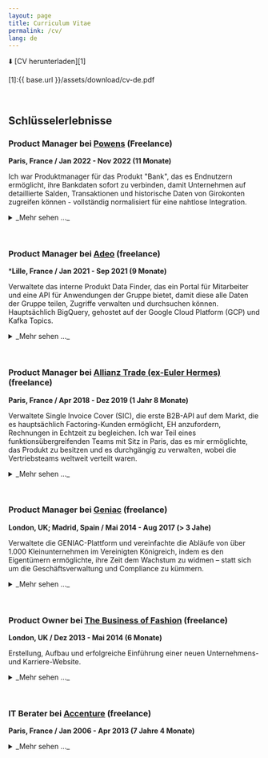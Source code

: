 ```yaml
---
layout: page
title: Curriculum Vitae
permalink: /cv/
lang: de
---
```


⬇️ [CV herunterladen][1]

[1]:{{ base.url }}/assets/download/cv-de.pdf

<p>&nbsp;</p>

## Schlüsselerlebnisse

### Product Manager bei [Powens](https://www.powens.com/) (Freelance)
**Paris, France / Jan 2022 - Nov 2022 (11 Monate)**

Ich war Produktmanager für das Produkt "Bank", das es Endnutzern ermöglicht, ihre Bankdaten sofort zu verbinden, damit Unternehmen auf detaillierte Salden, Transaktionen und historische Daten von Girokonten zugreifen können - vollständig normalisiert für eine nahtlose Integration.

<details markdown=block>
<summary markdown=span>_Mehr sehen ..._  
</summary>
&nbsp;  
Hauptaufgaben und Erfolge:

- Einführung von agilen Ritualen in meinem Team von 5 bis 10 Entwicklern
- Einrichtung von Analysetools, um datengestützte Entscheidungen treffen zu können
- Migration der französischen Konnektoren von Powens, um alle verfügbaren PSD2-APIs des französischen Marktes zu integrieren, einschließlich der Erstellung einer Einführungsstrategie, eines Kommunikationsplans und der Unterstützung der Kunden
- Einrichtung einer App-to-App-Authentifizierung für die migrierten PSD2-Konnektoren, um die Konversionsraten der Endbenutzer dank einer verbesserten Benutzererfahrung zu erhöhen
- Bereitstellung neuer Konnektoren für Geschäfts- und Unternehmensbanken, um die Marktabdeckung für das Kundensegment der Unternehmensdienstleistungen (Buchhaltung, ERP, Gehaltsabrechnung) zu erhöhen und die führende Position von Powers auf dem französischen Markt zu konsolidieren

Powens stellt eine Open Finance API zur Verfügung, die es Unternehmen ermöglicht, hervorragende eingebettete Finanz- und Zahlungserfahrungen zu schaffen.

**Tags**  
`Lean startup` `Design thinking` `Agile development` `Scrum / Kanban` `Continuous integration` `Figma` `Postman` `Github` `Google office applications` `Asana` `Notion.so` `Element / Slack` `Linux` `Python` `REST API`

</details>
<p>&nbsp;</p>  

### Product Manager bei [Adeo](https://www.adeo.com/) (freelance)
***Lille, France / Jan 2021 - Sep 2021 (9 Monate)**

Verwaltete das interne Produkt Data Finder, das ein Portal für Mitarbeiter und eine API für Anwendungen der Gruppe bietet, damit diese alle Daten der Gruppe teilen, Zugriffe verwalten und durchsuchen können. Hauptsächlich BigQuery, gehostet auf der Google Cloud Platform (GCP) und Kafka Topics.

<details markdown=block>
<summary markdown=span>_Mehr sehen ..._  
</summary>
&nbsp;  
Hauptaufgaben und Erfolge:

- Neugestaltung der UX des Webportals und der API, damit die Benutzer die Daten ihrer Produkte effizienter verwalten können
- Erstellung eines Orchestrators zur Automatisierung des Onboarding-Prozesses, um das Benutzererlebnis zu verbessern und das Support-Team zu entlasten
- Schaffung neuer Funktionen auf dem Webportal, die es technisch nicht versierten Nutzern ermöglichen, ihre Daten ohne API zu teilen und zu verwalten
- Neugestaltung der UX rund um das Datenzugriffsmanagement für Datenleser und -besitzer 
- Hinzufügen der Möglichkeit, Kafka-Themen im Data Finder zu verwalten

ADEO ist der europäische Marktführer und der drittgrößte globale Akteur auf dem Heimwerkermarkt mit einem Umsatz von 26 Milliarden Euro im Jahr 2020.

**Tags**  
`Lean startup` `Design thinking` `Agile development` `Scrum` `Kanban` `Continuous integration` `Google Cloud Platform` `Figma` `Miro` `Postman` `Github` `go.hugo.io` `Google office applications` `Slack` `Vue.js` `Node.js` `REST API`

</details>
<p>&nbsp;</p>  

### Product Manager bei [Allianz Trade (ex-Euler Hermes)](https://www.allianz-trade.fr/) (freelance)
**Paris, France / Apr 2018 - Dez 2019 (1 Jahr 8 Monate)**

Verwaltete Single Invoice Cover (SIC), die erste B2B-API auf dem Markt, die es hauptsächlich Factoring-Kunden ermöglicht, EH anzufordern, Rechnungen in Echtzeit zu begleichen. Ich war Teil eines funktionsübergreifenden Teams mit Sitz in Paris, das es mir ermöglichte, das Produkt zu besitzen und es durchgängig zu verwalten, wobei die Vertriebsteams weltweit verteilt waren.

<details markdown=block>
<summary markdown=span>_Mehr sehen ..._  
</summary>
&nbsp;  
Hauptaufgaben und Erfolge:

- Steigerung des Umsatzes dank eines höheren Volumens an gedeckten Rechnungen bei gleichzeitiger Begrenzung der Verlustquote
- Stärkung der Beziehung zum Hauptkunden der API, Cash in Time, einem von der Bank Crédit Agricole entwickelten Factoring-Produkt
- Änderungen am Produkt vornehmen, um es für neue vielversprechende Märkte zu öffnen (Deutschland, Belgien, USA, Asien)
- Als erste Anlaufstelle für die effiziente Betreuung von Neukunden
- Kontinuierliche Verbesserung des Produkts, wie z.B. Prozessautomatisierung und die Bereitstellung eines Kundenportals zur Verbesserung des Antrags- und Inkassoprozesses

Die Euler Hermes Digital Agency (EHDA) ist ein Service von Euler Hermes, dem führenden französischen Kreditversicherungsanbieter, der gegründet wurde, um die Entwicklung neuer innovativer Produkte im Zusammenhang mit der Kreditversicherung, dem Kerngeschäft von EH, zu erleichtern. Daher ist es so organisiert, dass den Produktmanagern so viel Autonomie wie möglich eingeräumt wird, um schnelle Iterationen zu ermöglichen.

**Tags**  
`Lean startup` `Design thinking` `Agile development` `Scrum` `Continuous integration` `Axure (prototyping)` `Postman` `Readme` `Microsoft Visual Studio Team Services` `Microsoft Dev Ops` `SQL Operations Studio` `Jupyter` `Google office tools` `Slack` `Microsoft Azure` `C#` `PHP` `Python` `REST API`

</details>
<p>&nbsp;</p>  

### Product Manager bei [Geniac](https://www.crunchbase.com/organization/geniac#section-overview) (freelance)
**London, UK; Madrid, Spain / Mai 2014 - Aug 2017 (> 3 Jahe)**

Verwaltete die GENIAC-Plattform und vereinfachte die Abläufe von über 1.000 Kleinunternehmen im Vereinigten Königreich, indem es den Eigentümern ermöglichte, ihre Zeit dem Wachstum zu widmen – statt sich um die Geschäftsverwaltung und Compliance zu kümmern.

<details markdown=block>
<summary markdown=span>_Mehr sehen ..._  
</summary>
&nbsp;  
Hauptaufgaben und Erfolge:

- Beeinflussung der Gründer, den Lean-Startup-Ansatz zu übernehmen
- Durchführung von Marktforschung, enge Zusammenarbeit mit den Gründern und Einholung von Kundenfeedback zur Festlegung der Strategie und des Produktfahrplans
- Erstellung von Prototypen der Anwendung für Tests der Benutzerfreundlichkeit und Feedback
- Bereitstellung des MVP-Produkts, um die ersten Kunden zu bedienen und eine Serie-A-Investition zu sichern.
- Durchführung der Migration der Plattform von einer monolithischen Symfony-Anwendung zu einer API-basierten verteilten Microservices-Anwendung
- Identifizierung und Umsetzung einer strategischen Ausrichtung des Produkts, um es durch HR- und Gehaltsabrechnungsdienste für ein neues Kundensegment zu öffnen 
- Verfassen, Priorisieren und Testen der User Stories des Backlogs (Wireframes, Flussdiagramme, Benutzerakzeptanzkriterien, Geschäftsregeln)

GENIAC vereinfacht den Betrieb von Kleinunternehmen im Vereinigten Königreich und ermöglicht es den Inhabern, ihre Zeit auf das Wachstum zu verwenden - und nicht auf die Verwaltung des Unternehmens und die Einhaltung von Vorschriften.

GENIAC ist eine Kombination aus 2 Produkten:

- Eine Website, die es Unternehmern ermöglicht, sich einen Überblick zu verschaffen, die Kontrolle über ihr Unternehmen zu behalten, sich mit dem 
- GENIAC-Serviceteam zu interagieren und den Status seines Unternehmens zu erfahren Eine interne Plattform für das GENIAC-Serviceteam, um die Verwaltung des Unternehmens effektiv zu verwalten

**Tags**  
`Lean startup` `Design thinking` `Agile development` `Scrum` `Continuous integration` `Test Driven Development` `Axure` `Jira` `Confluence` `Selenium` `Jenkins` `Testlodge` `Google Analytics` `Google office tools` `Slack` `AngularJS` `PHP` `Java` `Symfony` `Salesforce` `Twinfield` `Hotdocs` `Duedil` `MongoDB` `MySQL` `NodeJS` `Docker` `AmazonWS` `Segment`

</details>
<p>&nbsp;</p>  

### Product Owner bei [The Business of Fashion](https://www.businessoffashion.com/) (freelance)
**London, UK / Dez 2013 - Mai 2014 (6 Monate)**

Erstellung, Aufbau und erfolgreiche Einführung einer neuen Unternehmens- und Karriere-Website.

<details markdown=block>
<summary markdown=span>_Mehr sehen ..._  
</summary>
&nbsp;  
Hauptaufgaben und Erfolge:

- Erfolgreiche Auslieferung des MVP
- Agile Zusammenarbeit mit einem Offshore-Team von 5 Entwicklern in der Slowakei unter Verwendung kollaborativer Tools
- Enge Zusammenarbeit mit dem Gründer und dem Vertriebsteam bei der Festlegung der Strategie und der Roadmap für das Produkt
- Beeinflusste BoF bei der Einführung bewährter Entwicklungsverfahren wie verhaltensgesteuerte Entwicklung, kontinuierliche Integration und strukturierte Benutzerakzeptanztests
- Verfassen, Priorisieren und Testen der User Stories des Backlogs (Wireframes, Flussdiagramme, User Acceptance Criteria, Business Rules)
- Einflussnahme auf das BoF, um eine Beta-Test-Strategie und -Umgebung zu schaffen
- Definition von KPIs und Berichten zur Verfolgung der Produkteffizienz nach der Einführung, um datengestützte Entscheidungen zu treffen

**Tags**  
`Lean startup` `Agile development` `Scrum` `Continuous integration` `Behavior Driven Development` `Jira` `Google Analytics` `Google office tools` `PHP` `WordPress` `MySQL` `AmazonWS`

</details>
<p>&nbsp;</p>  

### IT Berater bei [Accenture](https://www.accenture.com/) (freelance)
**Paris, France / Jan 2006 - Apr 2013 (7 Jahre 4 Monate)**

<details markdown=block>
<summary markdown=span>_Mehr sehen ..._  
</summary>
&nbsp;  

**IT-Projektleiter bei Société Générale (2 Jahre)**

Er leitete ein Team von 10 Entwicklern und ein Budget von 4,5 Mio. €, um eine neue Plattform für professionelle Kreditfilialen für zwei Privatkundenbanken der Gruppe zu entwickeln.

Hauptaufgaben und Erfolge:

- Budgetierung von neuen Anwendungen, Funktionen oder Änderungswünschen
- Planen und Verfolgen der Bereitstellung von Anwendungen
- Festlegung und Verwaltung von KPI, um Projekte auf Kurs zu halten
- Mitteilung des Projektfortschritts an die Leitungsgremien
- Identifizierung kritischer Abhängigkeiten von Projekten, um sie genau zu verfolgen
- Durchführung von Vorstellungsgesprächen zur Einstellung neuer technischer Teammitglieder
- Schulung der Teams in neuen Entwicklungs- und Anwendungs-Frameworks
- Leitung täglicher und wöchentlicher Teambesprechungen, um meinem Team Aufgaben zuzuweisen und nach Prioritäten zu ordnen

**Product Owner bei Crédit du Nord (10 Monate)**

Bereitstellung einer Überweisungsanwendung mit einem Budget von 0,8 Mio. € vom Entwurf bis zur Markteinführung für die Einzelhandelskunden.

Hauptaufgaben und Erfolge:

- Sammeln, Schreiben und Priorisieren von Produkt- und Kundenanforderungen (User Stories, Wireframes, Flussdiagramme)
- Definition der Produktvision und Überzeugung der Beteiligten, sich daran zu halten
- Enge Zusammenarbeit mit den Geschäfts- und Technikteams bei der Entwicklung erfolgreicher Produkte
- Kommunikation mit Kunden über das Produkt während der Markteinführung
- Verwendung von Analysen zur Erstellung von Berichten, um die Anwendung zu verbessern
- Durchführen von Benutzerakzeptanztests

**Teamleitung/Front-End Entwickler/Release Manager (4 Jahre)**
- Leitung eines Teams von 4 Entwicklern und eines Budgets von 1 Mio. € zur erfolgreichen Bereitstellung einer neuen E-Banking-Anwendung für Lebensversicherungen, mit der Kunden ihre Versicherungsverträge online verwalten können.
- Er leitete die Freigabe einer neuen Anwendung für professionelle Kreditinstitute mit einem Budget von 8 Mio. € über einen Zeitraum von 16 Monaten.

**Java Entwickler bei Banque Populaire (9 Monate)**

Aufbau des Front-Ends der E-Banking-Anwendung des neuen Kunden nach der modellgesteuerten Entwicklungsmethodik.

**Tags**  
`Waterfall project delivery` `Continuous integration` `Model Driven Development``MSProject` `MSOffice` `QualityCenter` `Eclipse` `Selenium` `UML` `Design Patterns` `J2EE` `Spring Web Flow` `Oracle Weblogic Portal/Server` `Jenkins` `CSS` `Javascript` `JQuery` `HTML` `XML` `JSP` `Perl`

</details>
<p>&nbsp;</p>  
